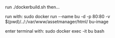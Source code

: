 run ./dockerbuild.sh
then...

run with:
sudo docker run --name bu -d -p 80:80 -v $(pwd)/../:/var/www/assetmanager/html/ bu-image

enter terminal with:
sudo docker exec -it bu bash

